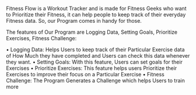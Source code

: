 Fitness Flow is a Workout Tracker and is made for Fitness Geeks who want to Prioritize their Fitness, it can help people to keep track of their everyday Fitness data. So, our Program comes in handy for those.

The features of Our Program are Logging Data, Setting Goals, Prioritize Exercises, Fitness Challenge:

  •	Logging Data: Helps Users to keep track of their Particular Exercise data of How Much they have completed and Users can check this data whenever they want.
  •	Setting Goals: With this feature, Users can set goals for their Exercises
  •	Prioritize Exercises: This feature helps users Prioritize their Exercises to improve their focus on a Particular Exercise
  •	Fitness Challenge: The Program Generates a Challenge which helps Users to train more

